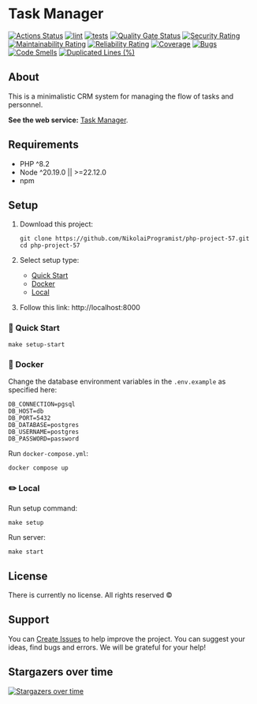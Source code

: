 # Task Manager

[![Actions Status](https://github.com/NikolaiProgramist/php-project-57/actions/workflows/hexlet-check.yml/badge.svg)](https://github.com/NikolaiProgramist/php-project-57/actions) [![lint](https://github.com/NikolaiProgramist/php-project-57/actions/workflows/lint.yml/badge.svg)](https://github.com/NikolaiProgramist/php-project-57/actions/workflows/lint.yml) [![tests](https://github.com/NikolaiProgramist/php-project-57/actions/workflows/tests.yml/badge.svg)](https://github.com/NikolaiProgramist/php-project-57/actions/workflows/tests.yml) [![Quality Gate Status](https://sonarcloud.io/api/project_badges/measure?project=NikolaiProgramist_php-project-57&metric=alert_status)](https://sonarcloud.io/summary/new_code?id=NikolaiProgramist_php-project-57)
[![Security Rating](https://sonarcloud.io/api/project_badges/measure?project=NikolaiProgramist_php-project-57&metric=security_rating)](https://sonarcloud.io/summary/new_code?id=NikolaiProgramist_php-project-57) [![Maintainability Rating](https://sonarcloud.io/api/project_badges/measure?project=NikolaiProgramist_php-project-57&metric=sqale_rating)](https://sonarcloud.io/summary/new_code?id=NikolaiProgramist_php-project-57) [![Reliability Rating](https://sonarcloud.io/api/project_badges/measure?project=NikolaiProgramist_php-project-57&metric=reliability_rating)](https://sonarcloud.io/summary/new_code?id=NikolaiProgramist_php-project-57) [![Coverage](https://sonarcloud.io/api/project_badges/measure?project=NikolaiProgramist_php-project-57&metric=coverage)](https://sonarcloud.io/summary/new_code?id=NikolaiProgramist_php-project-57) [![Bugs](https://sonarcloud.io/api/project_badges/measure?project=NikolaiProgramist_php-project-57&metric=bugs)](https://sonarcloud.io/summary/new_code?id=NikolaiProgramist_php-project-57) [![Code Smells](https://sonarcloud.io/api/project_badges/measure?project=NikolaiProgramist_php-project-57&metric=code_smells)](https://sonarcloud.io/summary/new_code?id=NikolaiProgramist_php-project-57) [![Duplicated Lines (%)](https://sonarcloud.io/api/project_badges/measure?project=NikolaiProgramist_php-project-57&metric=duplicated_lines_density)](https://sonarcloud.io/summary/new_code?id=NikolaiProgramist_php-project-57)

## About

This is a minimalistic CRM system for managing the flow of tasks and personnel.

**See the web service:** [Task Manager](https://php-project-57-xp8o.onrender.com).

## Requirements

* PHP ^8.2
* Node ^20.19.0 || >=22.12.0
* npm

## Setup

1. Download this project:

    ```shell
    git clone https://github.com/NikolaiProgramist/php-project-57.git
    cd php-project-57
    ```

2. Select setup type:

   * [Quick Start](#-quick-start)
   * [Docker](#-docker-)
   * [Local](#-local)

3. Follow this link: http://localhost:8000

### 🚀 Quick Start

```shell
make setup-start
```

### 🐋 Docker 

Change the database environment variables in the `.env.example` as specified here:

```text
DB_CONNECTION=pgsql
DB_HOST=db
DB_PORT=5432
DB_DATABASE=postgres
DB_USERNAME=postgres
DB_PASSWORD=password
```

Run `docker-compose.yml`:

```shell
docker compose up
```

### ✏️ Local

Run setup command:

```shell
make setup
```

Run server:

```shell
make start
```

## License

There is currently no license. All rights reserved ©

## Support

You can [Create Issues](https://github.com/NikolaiProgramist/php-project-57/issues) to help improve the project. You can suggest your ideas, find bugs and errors. We will be grateful for your help!

## Stargazers over time

[![Stargazers over time](https://starchart.cc/NikolaiProgramist/php-project-57.svg?variant=adaptive)](https://starchart.cc/NikolaiProgramist/php-project-57)
